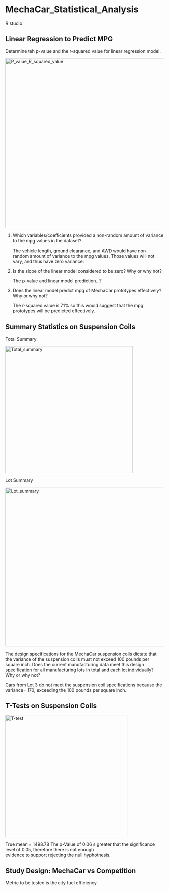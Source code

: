 # MechaCar_Statistical_Analysis
R studio
## Linear Regression to Predict MPG

Determine teh p-value and the r-squared value for linear regression model.

<img width="541" alt="P_value_R_squared_value" src="https://user-images.githubusercontent.com/111452227/216151093-d405413e-940c-434b-a254-f5cd060ccf3c.png">

 1. Which variables/coefficients provided a non-random amount of variance to the mpg values in the dataset?

    The vehicle length, ground clearance, and AWD would have non-random amount of variance to the mpg values.  Those values will not vary, and thus have zero variance. 

 2. Is the slope of the linear model considered to be zero?  Why or why not?

    The p-value and linear model prediction...?
 
 3. Does the linear model predict mpg of MechaCar prototypes effectively?  Why or why not?

    The r-squared value is 71% so this would suggest that the mpg prototypes will be predicted effectively. 
    
    
## Summary Statistics on Suspension Coils

Total Summary

<img width="405" alt="Total_summary" src="https://user-images.githubusercontent.com/111452227/216195959-d6d5303f-4462-4fb2-9476-31122e7d9b67.png">

Lot Summary

<img width="506" alt="Lot_summary" src="https://user-images.githubusercontent.com/111452227/216196035-950be0c3-ef7f-4ae6-830a-9d3afd233747.png">

The design specifications for the MechaCar suspension coils dictate that the variance of the suspension coils must not exceed 100 pounds per square inch. Does the current manufacturing data meet this design specification for all manufacturing lots in total and each lot individually? Why or why not?

  Cars from Lot 3 do not meet the suspension coil specifications because the variance= 170, exceeding the 100 pounds per square inch. 
  
## T-Tests on Suspension Coils

<img width="388" alt="T-test" src="https://user-images.githubusercontent.com/111452227/216392455-81071334-b45a-4201-af81-ae535858e2e8.png">

   True mean = 1498.78
   The p-Value of 0.06 s greater that the significance level of 0.05, therefore there is not enough   
   evidence to support rejecting the null hyphothesis.  
   
## Study Design: MechaCar vs Competition

Metric to be tested is the city fuel efficiency. 
   
   

